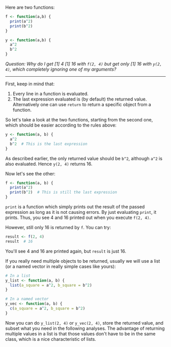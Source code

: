 Here are two functions:

```r
f <- function(a,b) {
  print(a^2)
  print(b^2)
}

y <- function(a,b) {
  a^2
  b^2
}
```

_Question: Why do I get \[1\] 4 \[1\] 16 with `f(2, 4)` but get only \[1\] 16 with `y(2, 4)`, which completely ignoring one of my arguments?_

----

First, keep in mind that:

1. Every line in a function is evaluated.
2. The last expression evaluated is (by default) the returned value. Alternatively one can use `return` to return a specific object from a function.

So let's take a look at the two functions, starting from the second one, which should be easier according to the rules above:

```r
y <- function(a, b) {
  a^2
  b^2  # This is the last expression
}
```

As described earlier, the only returned value should be `b^2`, although `a^2` is also evaluated. Hence `y(2, 4)` returns 16.

Now let's see the other:

```r
f <- function(a, b) {
  print(a^2)
  print(b^2)  # This is still the last expression
}
```

`print` is a function which simply prints out the result of the passed expression as long as it is not causing errors. By just evaluating `print`, it prints. Thus, you see 4 and 16 printed out when you execute `f(2, 4)`.

However, still only 16 is returned by `f`. You can try:

```r
result <- f(2, 4)
result  # 16
```

You'll see 4 and 16 are printed again, but `result` is just 16.

If you really need multiple objects to be returned, usually we will use a list (or a named vector in really simple cases like yours):

```r
# In a list
y_list <- function(a, b) {
  list(a_square = a^2, b_square = b^2)
}

# In a named vector
y_vec <- function(a, b) {
  c(a_square = a^2, b_square = b^2)
}
```

Now you can do `y_list(2, 4)` or `y_vec(2, 4)`, store the returned value, and subset what you need in the following analyses. The advantage of returning multiple values in a list is that those values don't have to be in the same class, which is a nice characteristic of lists.
